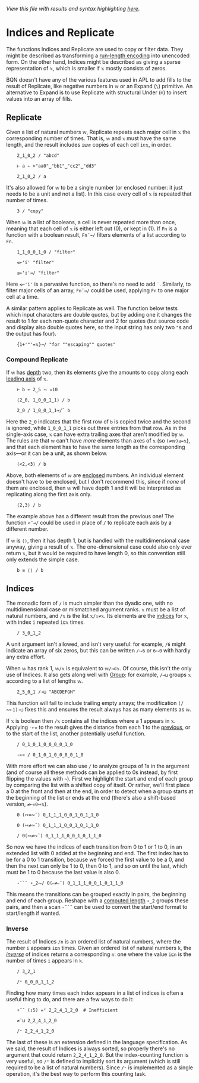 *View this file with results and syntax highlighting [here](https://mlochbaum.github.io/BQN/doc/replicate.html).*

# Indices and Replicate

<!--GEN
d ← 48‿22

rc ← At "class=code|stroke-width=1.5|rx=12"
Ge ← "g"⊸At⊸Enc
g  ← "font-family=BQN,monospace|font-size=18px|text-anchor=middle"
hg ← "class=bluegreen|stroke-width=0|opacity=0.2"
cg ← "font-size=24px|text-anchor=end"
lg ← "class=lilac|stroke-linecap=round"

wv ← 0‿1‿1‿0‿3‿2‿0‿0‿0
xl ← ≠ xc ← ⊐ xt ← '''(Highlight∾∾⊣)¨"replicate"

Text ← ("text" Attr "dy"‿"0.29em"∾(Pos d⊸×))⊸Enc
Line ← "line" Elt ("xy"≍⌜"12")≍˘○⥊ ·FmtNum d×⊢
Rp ← Pos⊸∾⟜("width"‿"height"≍˘FmtNum)○(d⊸×)

tx ← ↕xl ⋄ y ← » yd ← +`0.6+1‿2‿1‿1.8
dim ← ⟨2+xl,¯1⊑yd⟩ ⋄ sh ← ¯2.1‿¯1.3
tp ← y ≍˜¨¨ 2 / ⟨tx,↕+´wv⟩
hp ← 0.2‿¯0.7(+⟜(1‿0×sh)≍¯2⊸×⊸+)1‿0×dim
Ll ← Line∘⍉ ≍ + (0≍0.05×-○⊑)≍˘0.45‿¯0.55˙

((∾˜d)×((-∾+˜)0.7‿0.4)+sh∾dim) SVG g Ge ⟨
  "rect" Elt rc ∾ sh Rp dim
  hg Ge ("rect" Elt ·Rp˝ {𝕩⊸+⌾(1⊑⊏)hp})¨ 0‿2⊏y
  cg Ge (¯0.7≍¨y) Text⟜Highlight¨ "𝕩"‿"𝕨"‿"𝕨/𝕩"‿"/𝕨"
  tp Text¨○∾ Highlight∘•Repr¨¨⌾(1‿3⊸⊏) xt‿wv‿(wv/xt)‿(/wv)
  lg Ge ⟨
    "stroke-width=0.6" Ge   Ll¨ ´ (0=wv)⊸/¨  2⊸↑ tp
    "stroke-width=1.8" Ge > Ll¨¨˝˘ 2↕ wv⊸/¨⌾(2⊸↑)tp
  ⟩
⟩
-->

The functions Indices and Replicate are used to copy or filter data. They might be described as transforming a [run-length encoding](https://en.wikipedia.org/wiki/Run-length_encoding) into unencoded form. On the other hand, Indices might be described as giving a sparse representation of `𝕩`, which is smaller if `𝕩` mostly consists of zeros.

BQN doesn't have any of the various features used in APL to add fills to the result of Replicate, like negative numbers in `𝕨` or an Expand (`\`) primitive. An alternative to Expand is to use Replicate with structural Under (`⌾`) to insert values into an array of fills.

## Replicate

Given a list of natural numbers `𝕨`, Replicate repeats each major cell in `𝕩` the corresponding number of times. That is, `𝕨` and `𝕩` must have the same length, and the result includes `i⊑𝕨` copies of each cell `i⊏𝕩`, in order.

        2‿1‿0‿2 / "abcd"

        ⊢ a ← >"aa0"‿"bb1"‿"cc2"‿"dd3"

        2‿1‿0‿2 / a

It's also allowed for `𝕨` to be a single number (or enclosed number: it just needs to be a unit and not a list). In this case every cell of `𝕩` is repeated that number of times.

        3 / "copy"

When `𝕨` is a list of booleans, a cell is never repeated more than once, meaning that each cell of `𝕩` is either left out (0), or kept in (1). If `Fn` is a function with a boolean result, `Fn¨⊸/` filters elements of a list according to `Fn`.

        1‿1‿0‿0‿1‿0 / "filter"

        ≤⟜'i' "filter"

        ≤⟜'i'⊸/ "filter"

Here `≤⟜'i'` is a pervasive function, so there's no need to add `¨`. Similarly, to filter major cells of an array, `Fn˘⊸/` could be used, applying `Fn` to one major cell at a time.

A similar pattern applies to Replicate as well. The function below tests which input characters are double quotes, but by adding one it changes the result to 1 for each non-quote character and 2 for quotes (but source code and display also double quotes here, so the input string has only two `"`s and the output has four).

        {1+'"'=𝕩}⊸/ "for ""escaping"" quotes"

### Compound Replicate

If `𝕨` has [depth](depth.md) two, then its elements give the amounts to copy along each [leading axis](leading.md) of `𝕩`.

        ⊢ b ← 2‿5 ⥊ ↕10

        ⟨2‿0, 1‿0‿0‿1‿1⟩ / b

        2‿0 / 1‿0‿0‿1‿1⊸/˘ b

Here the `2‿0` indicates that the first row of `b` is copied twice and the second is ignored, while `1‿0‿0‿1‿1` picks out three entries from that row. As in the single-axis case, `𝕩` can have extra trailing axes that aren't modified by `𝕨`. The rules are that `𝕨` can't have *more* elements than axes of `𝕩` (so `(≠𝕨)≤=𝕩`), and that each element has to have the same length as the corresponding axis—or it can be a unit, as shown below.

        ⟨<2,<3⟩ / b

Above, both elements of `𝕨` are [enclosed](enclose.md) numbers. An individual element doesn't have to be enclosed, but I don't recommend this, since if *none* of them are enclosed, then `𝕨` will have depth 1 and it will be interpreted as replicating along the first axis only.

        ⟨2,3⟩ / b

The example above has a different result from the previous one! The function `<¨⊸/` could be used in place of `/` to replicate each axis by a different number.

If `𝕨` is `⟨⟩`, then it has depth 1, but is handled with the multidimensional case anyway, giving a result of `𝕩`. The one-dimensional case could also only ever return `𝕩`, but it would be required to have length 0, so this convention still only extends the simple case.

        b ≡ ⟨⟩ / b

## Indices

The monadic form of `/` is much simpler than the dyadic one, with no multidimensional case or mismatched argument ranks. `𝕩` must be a list of natural numbers, and `/𝕩` is the list `𝕩/↕≠𝕩`. Its elements are the [indices](indices.md) for `𝕩`, with index `i` repeated `i⊑𝕩` times.

        / 3‿0‿1‿2

A unit argument isn't allowed, and isn't very useful: for example, `/6` might indicate an array of six zeros, but this can be written `/⥊6` or `6⥊0` with hardly any extra effort.

When `𝕨` has rank 1, `𝕨/𝕩` is equivalent to `𝕨/⊸⊏𝕩`. Of course, this isn't the only use of Indices. It also gets along well with [Group](group.md): for example, `/⊸⊔` groups `𝕩` according to a list of lengths `𝕨`.

        2‿5‿0‿1 /⊸⊔ "ABCDEFGH"

This function will fail to include trailing empty arrays; the modification `(/∾⟜1)⊸⊔` fixes this and ensures the result always has as many elements as `𝕨`.

If `𝕩` is boolean then `/𝕩` contains all the indices where a 1 appears in `𝕩`. Applying `-⟜»` to the result gives the distance from each 1 to the [previous](shift.md), or to the start of the list, another potentially useful function.

        / 0‿1‿0‿1‿0‿0‿0‿0‿1‿0

        -⟜» / 0‿1‿0‿1‿0‿0‿0‿0‿1‿0

With more effort we can also use `/` to analyze groups of 1s in the argument (and of course all these methods can be applied to 0s instead, by first flipping the values with `¬`). First we highlight the start and end of each group by comparing the list with a shifted copy of itself. Or rather, we'll first place a 0 at the front and then at the end, in order to detect when a group starts at the beginning of the list or ends at the end (there's also a shift-based version, `≠⟜«0∾𝕩`).

        0 (∾≍∾˜) 0‿1‿1‿1‿0‿0‿1‿0‿1‿1‿0

        0 (∾≠∾˜) 0‿1‿1‿1‿0‿0‿1‿0‿1‿1‿0

        / 0(∾≠∾˜) 0‿1‿1‿1‿0‿0‿1‿0‿1‿1‿0

So now we have the indices of each transition from 0 to 1 or 1 to 0, in an extended list with 0 added at the beginning and end. The first index has to be for a 0 to 1 transition, because we forced the first value to be a 0, and then the next can only be 1 to 0, then 0 to 1, and so on until the last, which must be 1 to 0 because the last value is also 0.

        -˜`˘ ∘‿2⥊/ 0(∾≠∾˜) 0‿1‿1‿1‿0‿0‿1‿0‿1‿1‿0

This means the transitions can be grouped exactly in pairs, the beginning and end of each group. Reshape with a [computed length](reshape.md#computed-lengths) `∘‿2` groups these pairs, and then a scan ``-˜`˘`` can be used to convert the start/end format to start/length if wanted.

### Inverse

The result of Indices `/n` is an ordered list of natural numbers, where the number `i` appears `i⊑n` times. Given an ordered list of natural numbers `k`, the [*inverse*](undo.md) of indices returns a corresponding `n`: one where the value `i⊑n` is the number of times `i` appears in `k`.

        / 3‿2‿1

        /⁼ 0‿0‿0‿1‿1‿2

Finding how many times each index appears in a list of indices is often a useful thing to do, and there are a few ways to do it:

        +˝˘ (↕5) =⌜ 2‿2‿4‿1‿2‿0  # Inefficient

        ≠¨⊔ 2‿2‿4‿1‿2‿0

        /⁼ 2‿2‿4‿1‿2‿0

The last of these is an extension defined in the language specification. As we said, the result of Indices is always sorted, so properly there's no argument that could return `2‿2‿4‿1‿2‿0`. But the index-counting function is very useful, so `/⁼` is defined to implicitly sort its argument (which is still required to be a list of natural numbers). Since `/⁼` is implemented as a single operation, it's the best way to perform this counting task.
